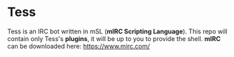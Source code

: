 # Tess
Tess is an IRC bot written in mSL (<strong>mIRC Scripting Language</strong>).
This repo will contain only Tess's <strong>plugins</strong>, it will be up to you to provide the shell.
<strong>mIRC</strong> can be downloaded here: https://www.mirc.com/
